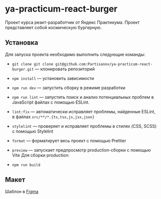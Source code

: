 # ya-practicum-react-burger

Проект курса реакт-разработчик от Яндекс Практикума.
Проект представляет собой космическую бургерную.

## Установка

Для запуска проекта необходимо выполнить следующие команды:

- `git clone git clone git@github.com:Partisanov/ya-practicum-react-burger.git` — клонировать репозиторий
- `npm install` — установить зависимости
- `npm run dev` — запустить сборку в режиме разработки
- `npm run lint` — запустить поиск и анализ потенциальных проблем в JavaScript файлах с помощью ESLint.
- `lint:fix` — автоматически исправляет проблемы, найденные ESLint, в файлах `src/**/*.{ts,tsx,js,jsx,json}`
- `stylelint` — проверяет и исправляет проблемы в стилях (CSS, SCSS) с помощью Stylelint
- `format` — форматирует весь проект с помощью Prettier
- `preview` — запускает предпросмотр production-сборки с помощью Vite
Для сборки production:

- `npm run build`

## Макет

Шаблон в [Figma](https://www.figma.com/file/zFGN2O5xktHl9VmoOieq5E/React-_-Проектные-задачи_external_link?node-id=0%3A1)

